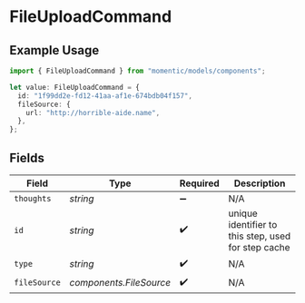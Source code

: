 # FileUploadCommand

## Example Usage

```typescript
import { FileUploadCommand } from "momentic/models/components";

let value: FileUploadCommand = {
  id: "1f99dd2e-fd12-41aa-af1e-674bdb04f157",
  fileSource: {
    url: "http://horrible-aide.name",
  },
};
```

## Fields

| Field                                               | Type                                                | Required                                            | Description                                         |
| --------------------------------------------------- | --------------------------------------------------- | --------------------------------------------------- | --------------------------------------------------- |
| `thoughts`                                          | *string*                                            | :heavy_minus_sign:                                  | N/A                                                 |
| `id`                                                | *string*                                            | :heavy_check_mark:                                  | unique identifier to this step, used for step cache |
| `type`                                              | *string*                                            | :heavy_check_mark:                                  | N/A                                                 |
| `fileSource`                                        | *components.FileSource*                             | :heavy_check_mark:                                  | N/A                                                 |